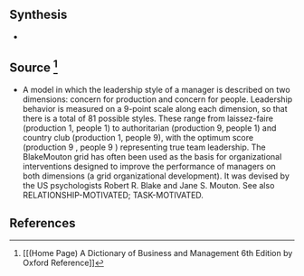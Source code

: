 ## Synthesis
- 
## Source [^1]
- A model in which the leadership style of a manager is described on two dimensions: concern for production and concern for people. Leadership behavior is measured on a 9-point scale along each dimension, so that there is a total of 81 possible styles. These range from laissez-faire (production 1, people 1) to authoritarian (production 9, people 1) and country club (production 1, people 9), with the optimum score (production 9 , people 9 ) representing true team leadership. The BlakeMouton grid has often been used as the basis for organizational interventions designed to improve the performance of managers on both dimensions (a grid organizational development). It was devised by the US psychologists Robert R. Blake and Jane S. Mouton. See also RELATIONSHIP-MOTIVATED; TASK-MOTIVATED.
## References

[^1]: [[(Home Page) A Dictionary of Business and Management 6th Edition by Oxford Reference]]